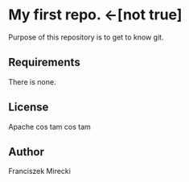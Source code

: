 # My first repo. <-[not true]

Purpose of this repository is to get to know git.

## Requirements

There is none.

## License

Apache cos tam cos tam

## Author

Franciszek Mirecki
